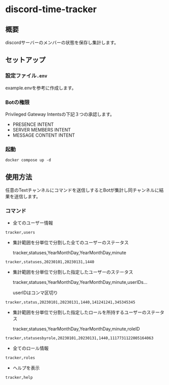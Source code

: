 # discord-time-tracker

## 概要
discordサーバーのメンバーの状態を保存し集計します。

## セットアップ

### 設定ファイル`.env`

example.envを参考に作成します。

### Botの権限
Privileged Gateway Intentsの下記３つの承認します。
- PRESENCE INTENT
- SERVER MEMBERS INTENT
- MESSAGE CONTENT INTENT

### 起動
```
docker compose up -d 
```

## 使用方法

任意のTextチャンネルにコマンドを送信しするとBotが集計し同チャンネルに結果を送信します。

### コマンド
- 全てのユーザー情報
```
tracker,users
```
- 集計範囲を分単位で分割した全てのユーザーのステータス

    tracker,statuses,YearMonthDay,YearMonthDay,minute
```
tracker,statuses,20230101,20230131,1440
```
- 集計範囲を分単位で分割した指定したユーザーのステータス

    tracker,statuses,YearMonthDay,YearMonthDay,minute,userIDs...

    userIDはコンマ区切り
```
tracker,status,20230101,20230131,1440,141241241,345345345
```
- 集計範囲を分単位で分割した指定したロールを所持するユーザーのステータス

    tracker,statuses,YearMonthDay,YearMonthDay,minute,roleID

```
tracker,statusesbyrole,20230101,20230131,1440,1117731122005164063
```
- 全てのロール情報
```
tracker,roles
```
- ヘルプを表示
```
tracker,help
```